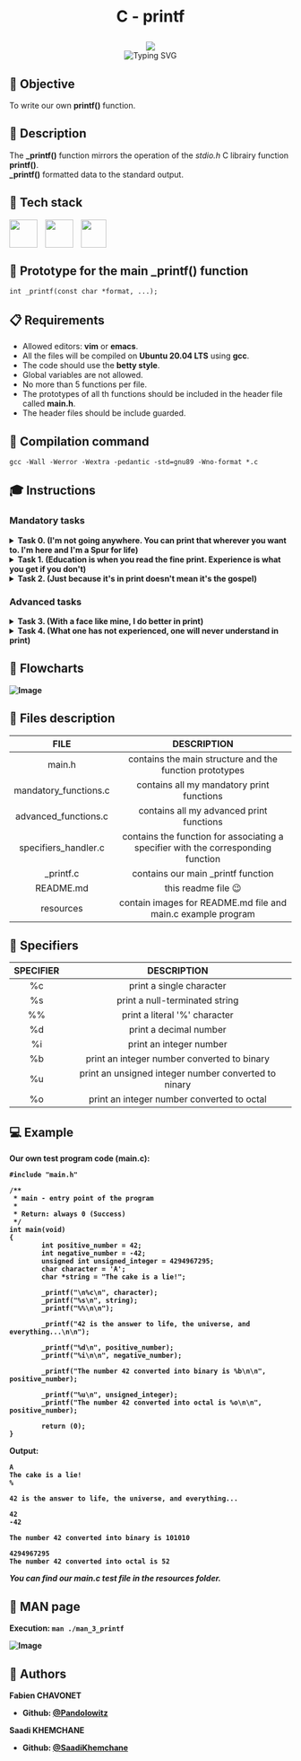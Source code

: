 # <p align="center">C - printf</p>

<p align="center">
	<img src="https://apply.holbertonschool.com/holberton-logo.png">
	<br>
	<img src="https://readme-typing-svg.herokuapp.com?font=Open+Sans&weight=900&pause=1000&color=1D5ABD&center=true&vCenter=true&width=500&lines=LOW+LEVEL+PROGRAMMING+PROJECT+IN+C" alt="Typing SVG" />
</p>

## :memo: Objective
To write our own **printf()** function.

## :page_facing_up: Description
The **_printf()** function mirrors the operation of the *stdio.h* C librairy function **printf()**.
<br>
**_printf()** formatted data to the standard output.

## :hammer: Tech stack

<div style="display: flex;">
	<img width="50px" height="50px" src="https://upload.wikimedia.org/wikipedia/commons/thumb/a/ab/Logo-ubuntu_cof-orange-hex.svg/1200px-Logo-ubuntu_cof-orange-hex.svg.png">
	 &emsp;
	<img wigth="50px" height="50px" src="https://upload.wikimedia.org/wikipedia/commons/thumb/9/9f/Vimlogo.svg/544px-Vimlogo.svg.png">
	 &emsp;
	<img width="45px" height="50px" src="https://upload.wikimedia.org/wikipedia/commons/1/19/C_Logo.png">
</div>

## :floppy_disk: Prototype for the main _printf() function
`int _printf(const char *format, ...);`

## :clipboard: Requirements
- Allowed editors: **vim** or **emacs**.
- All the files will be compiled on **Ubuntu 20.04 LTS** using **gcc**.
- The code should use the **betty style**.
- Global variables are not allowed.
- No more than 5 functions per file.
- The prototypes of all th functions should be included in the header file called **main.h**.
- The header files should be include guarded.

## :floppy_disk: Compilation command
`gcc -Wall -Werror -Wextra -pedantic -std=gnu89 -Wno-format *.c`

## :mortar_board: Instructions

### Mandatory tasks

<details>
	<summary>
		<b>Task 0. (I'm not going anywhere. You can print that wherever you want to. I'm here and I'm a Spur for life)</b>
	</summary>
	<ul>
		<li>Returns: the number of characters printed.
		<br>
		(excluding the null byte used to end output to strings).</li>
		<li>Write output to stdout, the standard output stream.</li>
		<li>Format is a character string. The format string is composed of zero or more directives. See man 3 printf for more detail. You need to handle the following conversion specifiers:</li>
		<ul>
			<li>c</li>
			<li>s</li>
			<li>%</li>
		</ul>
		<li>You don’t have to reproduce the buffer handling of the C library printf function.</li>
		<li>You don’t have to handle the flag characters.</li>
		<li>You don’t have to handle field width.</li>
		<li>You don’t have to handle precision.</li>
		<li>You don’t have to handle the length modifie.</li>
	</ul>
</details>

<details>
	<summary>
		<b>Task 1. (Education is when you read the fine print. Experience is what you get if you don't)</b>
	</summary>
	<ul>
		<li>Handle the following conversion specifiers:</li>
		<ul>
			<li>d</li>
			<li>i</li>
		</ul>
		<li>You don’t have to handle the flag characters.</li>
		<li>You don’t have to handle field width.</li>
		<li>You don’t have to handle precision.</li>
		<li>You don’t have to handle the length modifiers.</li>
	</ul>
</details>

<details>
	<summary>
		<b>Task 2. (Just because it's in print doesn't mean it's the gospel)</b>
	</summary>
	<ul>
		<li>Create a man page for your function.</li>
	</ul>
</details>

### Advanced tasks

<details>
	<summary>
		<b>Task 3. (With a face like mine, I do better in print)
	</summary>
	<ul>
		<li>Handle the following custom conversion specifiers:</li>
		<ul>
			<li>b: the unsigned int argument is converted to binary</li>
		</ul>
	</u>

```
alex@ubuntu:~/c/printf$ cat main.c
#include "main.h"

/**
 * main - Entry point
 *
 * Return: Always 0
 */
int main(void)
{
    _printf("%b\n", 98);
    return (0);
}
alex@ubuntu:~/c/printf$ gcc -Wall -Wextra -Werror -pedantic -std=gnu89 main.c
alex@ubuntu:~/c/printf$ ./a.out
1100010
alex@ubuntu:~/c/printf$
```
</details>

<details>
	<summary>
		<b>Task 4. (What one has not experienced, one will never understand in print)
	</summary>
	<ul>
		<li>Handle the following conversion specifiers:</li>
		<ul>
			<li>u</li>
			<li>o</li>
			<li>x</li>
			<li>X</li>
		</ul>
		<li>You don’t have to handle the flag characters</li>
		<li>You don’t have to handle field width</li>
		<li>You don’t have to handle precision</li>
		<li>You don’t have to handle the length modifiers</li>
	</ul>
</details>

## :bookmark_tabs: Flowcharts

![Image](https://github.com/Pandolowitz/holbertonschool-printf/blob/master/resources/flowchart.png?raw=true)

## :open_file_folder: Files description

|         FILE          |                                    DESCRIPTION                                    |
| :-------------------: | :-------------------------------------------------------------------------------: |
|         main.h        |              contains the main structure and the function prototypes              |
| mandatory_functions.c |                     contains all my mandatory print functions                     |
| advanced_functions.c  |                     contains all my advanced print functions                     |
| specifiers_handler.c  | contains the function for associating a specifier with the corresponding function |
|       _printf.c       |                         contains our main _printf function                        |
|       README.md       |                              this readme file :wink:                              |
|       resources       |            contain images for README.md file and main.c example program           |

## :floppy_disk: Specifiers

| SPECIFIER |                     DESCRIPTION                      |
| :-------: | :--------------------------------------------------: |
|     %c    |               print a single character               |
|     %s    |           print a null-terminated string             |
|     %%    |            print a literal '%' character             |
|     %d    |              print a decimal number                  |
|     %i    |              print an integer number                 |
|     %b    |     print an integer number converted to binary      |
|     %u    | print an unsigned integer number converted to ninary |
|     %o    |      print an integer number converted to octal      |

## :computer: Example

**Our own test program code (main.c):**

```
#include "main.h"

/**
 * main - entry point of the program
 *
 * Return: always 0 (Success)
 */
int main(void)
{
        int positive_number = 42;
        int negative_number = -42;
        unsigned int unsigned_integer = 4294967295;
        char character = 'A';
        char *string = "The cake is a lie!";

        _printf("\n%c\n", character);
        _printf("%s\n", string);
        _printf("%%\n\n");

        _printf("42 is the answer to life, the universe, and everything...\n\n");

        _printf("%d\n", positive_number);
        _printf("%i\n\n", negative_number);

        _printf("The number 42 converted into binary is %b\n\n", positive_number);

        _printf("%u\n", unsigned_integer);
        _printf("The number 42 converted into octal is %o\n\n", positive_number);

        return (0);
}
```

**Output:**

```
A
The cake is a lie!
%

42 is the answer to life, the universe, and everything...

42
-42

The number 42 converted into binary is 101010

4294967295
The number 42 converted into octal is 52

```

*You can find our main.c test file in the resources folder.*

## :blue_book: MAN page

Execution: `man ./man_3_printf`

![Image](https://github.com/Pandolowitz/holbertonschool-printf/blob/master/resources/man_page.png?raw=true)

## :construction_worker: Authors
**Fabien CHAVONET**
- Github: [@Pandolowitz](https://github.com/Pandolowitz)

**Saadi KHEMCHANE**
- Github: [@SaadiKhemchane](https://github.com/SaadiKhemchane)
